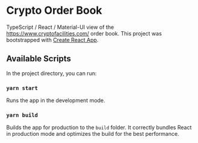 # Crypto Order Book

TypeScript / React / Material-UI view of the https://www.cryptofacilities.com/
order book. This project was bootstrapped with
[Create React App](https://github.com/facebook/create-react-app).

## Available Scripts

In the project directory, you can run:

### `yarn start`

Runs the app in the development mode.

### `yarn build`

Builds the app for production to the `build` folder. It correctly bundles React
in production mode and optimizes the build for the best performance.
